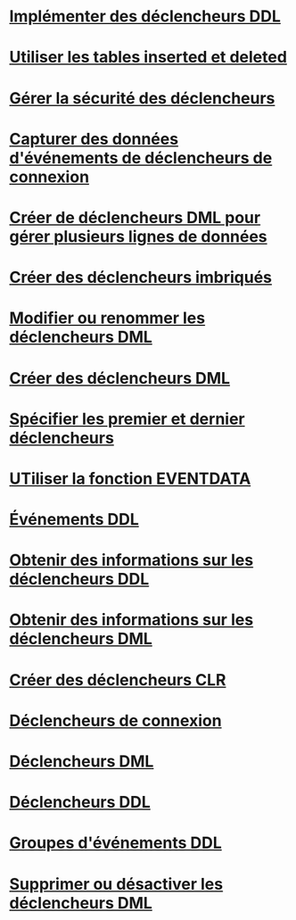 # [Implémenter des déclencheurs DDL](implement-ddl-triggers.md)
# [Utiliser les tables inserted et deleted](use-the-inserted-and-deleted-tables.md)
# [Gérer la sécurité des déclencheurs](manage-trigger-security.md)
# [Capturer des données d'événements de déclencheurs de connexion](capture-logon-trigger-event-data.md)
# [Créer de déclencheurs DML pour gérer plusieurs lignes de données](create-dml-triggers-to-handle-multiple-rows-of-data.md)
# [Créer des déclencheurs imbriqués](create-nested-triggers.md)
# [Modifier ou renommer les déclencheurs DML](modify-or-rename-dml-triggers.md)
# [Créer des déclencheurs DML](create-dml-triggers.md)
# [Spécifier les premier et dernier déclencheurs](specify-first-and-last-triggers.md)
# [UTiliser la fonction EVENTDATA](use-the-eventdata-function.md)
# [Événements DDL](ddl-events.md)
# [Obtenir des informations sur les déclencheurs DDL](get-information-about-ddl-triggers.md)
# [Obtenir des informations sur les déclencheurs DML](get-information-about-dml-triggers.md)
# [Créer des déclencheurs CLR](create-clr-triggers.md)
# [Déclencheurs de connexion](logon-triggers.md)
# [Déclencheurs DML](dml-triggers.md)
# [Déclencheurs DDL](ddl-triggers.md)
# [Groupes d'événements DDL](ddl-event-groups.md)
# [Supprimer ou désactiver les déclencheurs DML](delete-or-disable-dml-triggers.md)
